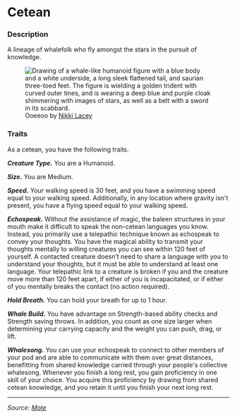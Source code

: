 # Cetean

### Description

A lineage of whalefolk who fly amongst the stars in the pursuit of knowledge.

<figure>
  <img src="https://github.com/mpanighetti/dnd5e-mote/blob/main/species/cetean/ooeeoo-nikki-lacey.jpg" alt="Drawing of a whale-like humanoid figure with a blue body and a white underside, a long sleek flattened tail, and saurian three-toed feet. The figure is wielding a golden trident with curved outer tines, and is wearing a deep blue and purple cloak shimmering with images of stars, as well as a belt with a sword in its scabbard." />
  <figcaption>Ooeeoo by <a href="https://linktr.ee/hollycircling">Nikki Lacey</a></figcaption>
</figure>

### Traits

As a cetean, you have the following traits.

_**Creature Type.**_ You are a Humanoid.

_**Size.**_ You are Medium.

_**Speed.**_ Your walking speed is 30 feet, and you have a swimming speed equal to your walking speed. Additionally, in any location where gravity isn't present, you have a flying speed equal to your walking speed.

_**Echospeak.**_ Without the assistance of magic, the baleen structures in your mouth make it difficult to speak the non-cetean languages you know. Instead, you primarily use a telepathic technique known as echospeak to convey your thoughts. You have the magical ability to transmit your thoughts mentally to willing creatures you can see within 120 feet of yourself. A contacted creature doesn’t need to share a language with you to understand your thoughts, but it must be able to understand at least one language. Your telepathic link to a creature is broken if you and the creature move more than 120 feet apart, if either of you is incapacitated, or if either of you mentally breaks the contact (no action required).

_**Hold Breath.**_ You can hold your breath for up to 1 hour.

_**Whale Build.**_ You have advantage on Strength-based ability checks and Strength saving throws. In addition, you count as one size larger when determining your carrying capacity and the weight you can push, drag, or lift.

_**Whalesong.**_ You can use your echospeak to connect to other members of your pod and are able to communicate with them over great distances, benefitting from shared knowledge carried through your people's collective whalesong. Whenever you finish a long rest, you gain proficiency in one skill of your choice. You acquire this proficiency by drawing from shared cetean knowledge, and you retain it until you finish your next long rest.

---

_Source: [Mote](https://github.com/mpanighetti/dnd5e-mote)_
